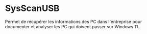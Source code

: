 # SysScanUSB
Permet de récupérer les informations des PC dans l'entreprise pour documenter et analyser les PC qui doivent passer sur Windows 11.
